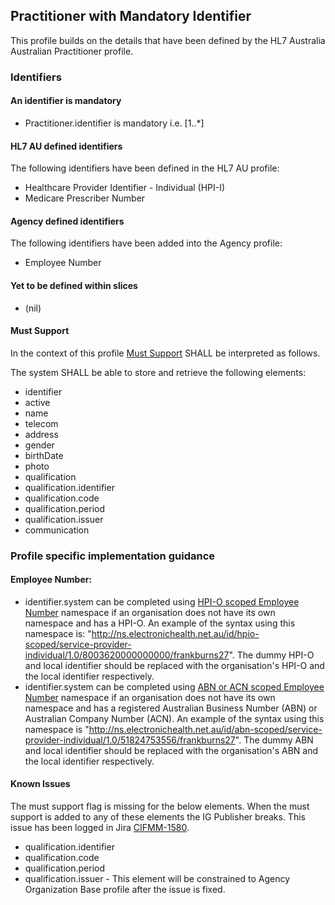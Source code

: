 ## Practitioner with Mandatory Identifier

This profile builds on the details that have been defined by the HL7 Australia Australian Practitioner profile.

### Identifiers
#### An identifier is mandatory
* Practitioner.identifier is mandatory i.e. [1..*]

#### HL7 AU defined identifiers
The following identifiers have been defined in the HL7 AU profile:
* Healthcare Provider Identifier - Individual (HPI-I)
* Medicare Prescriber Number 

#### Agency defined identifiers
The following identifiers have been added into the Agency profile:
* Employee Number

#### Yet to be defined within slices
* (nil)

#### Must Support
In the context of this profile [Must Support](http://hl7.org/fhir/STU3/conformance-rules.html#mustSupport) SHALL be interpreted as follows.

The system SHALL be able to store and retrieve the following elements:
* identifier
* active
* name
* telecom
* address
* gender
* birthDate
* photo
* qualification
* qualification.identifier
* qualification.code
* qualification.period
* qualification.issuer
* communication
	
### Profile specific implementation guidance
#### Employee Number:
* identifier.system can be completed using [HPI-O scoped Employee Number](http://ns.electronichealth.net.au/id/hpio-scoped/service-provider-individual/1.0) namespace if an organisation does not have its own namespace and has a HPI-O. An example of the syntax using this namespace is: "http://ns.electronichealth.net.au/id/hpio-scoped/service-provider-individual/1.0/8003620000000000/frankburns27". The dummy HPI-O and local identifier should be replaced with the organisation's HPI-O and the local identifier respectively. 
* identifier.system can be completed using [ABN or ACN scoped Employee Number](http://ns.electronichealth.net.au/id/abn-scoped/service-provider-individual/1.0) namespace if an organisation does not have its own namespace and has a registered Australian Business Number (ABN) or Australian Company Number (ACN). An example of the syntax using this namespace is "http://ns.electronichealth.net.au/id/abn-scoped/service-provider-individual/1.0/51824753556/frankburns27". The dummy ABN and local identifier should be replaced with the organisation's ABN and the local identifier respectively.  

#### Known Issues
The must support flag is missing for the below elements. When the must support is added to any of these elements the IG Publisher breaks. This issue has been logged in Jira [CIFMM-1580](https://jira.nehta.net.au/browse/CIFMM-1580).
* qualification.identifier
* qualification.code
* qualification.period
* qualification.issuer - This element will be constrained to Agency Organization Base profile after the issue is fixed.